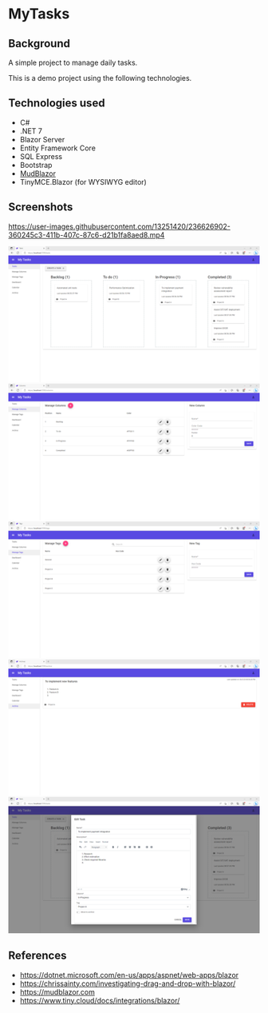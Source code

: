 # MyTasks

## Background
A simple project to manage daily tasks.

This is a demo project using the following technologies.

## Technologies used
* C#
* .NET 7
* Blazor Server
* Entity Framework Core
* SQL Express
* Bootstrap
* [MudBlazor](https://mudblazor.com)
* TinyMCE.Blazor (for WYSIWYG editor)


## Screenshots



https://user-images.githubusercontent.com/13251420/236626902-360245c3-411b-407c-87c6-d21b1fa8aed8.mp4



<p align="center">
  <img src="./assets/01.png" alt="MyTasks"/>
  <img src="./assets/02.png" alt="MyTasks"/>
  <img src="./assets/03.png" alt="MyTasks"/>
  <img src="./assets/04.png" alt="MyTasks"/>
  <img src="./assets/05.png" alt="MyTasks"/>
</p>

## References
* https://dotnet.microsoft.com/en-us/apps/aspnet/web-apps/blazor
* https://chrissainty.com/investigating-drag-and-drop-with-blazor/
* https://mudblazor.com
* https://www.tiny.cloud/docs/integrations/blazor/
